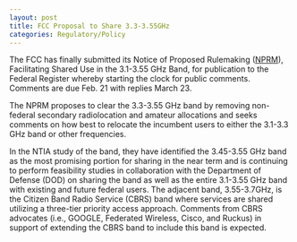 ```yaml
---
layout: post
title: FCC Proposal to Share 3.3-3.55GHz
categories: Regulatory/Policy
---
```


The FCC has finally submitted its Notice of Proposed Rulemaking ([NPRM](https://docs.fcc.gov/public/attachments/DOC-360941A1.pdf)), Facilitating Shared Use in the 3.1-3.55 GHz Band, for publication to the Federal Register whereby starting the clock for public comments.  Comments are due Feb. 21 with replies March 23.   

The NPRM proposes to clear the 3.3-3.55 GHz band by removing non-federal secondary radiolocation and amateur allocations and seeks comments on how best to relocate the incumbent users to either the 3.1-3.3 GHz band or other frequencies.  

In the NTIA study of the band, they have identified the 3.45-3.55 GHz band as the most promising portion for sharing in the near term and is continuing to perform feasibility studies in collaboration with the Department of Defense (DOD) on sharing the band as well as the entire 3.1-3.55 GHz band with existing and future federal users.  The adjacent band, 3.55-3.7GHz, is the Citizen Band Radio Service (CBRS) band where services are shared utilizing a three-tier priority access approach. Comments from CBRS advocates (i.e., GOOGLE, Federated Wireless, Cisco, and Ruckus) in support of extending the CBRS band to include this band is expected.
